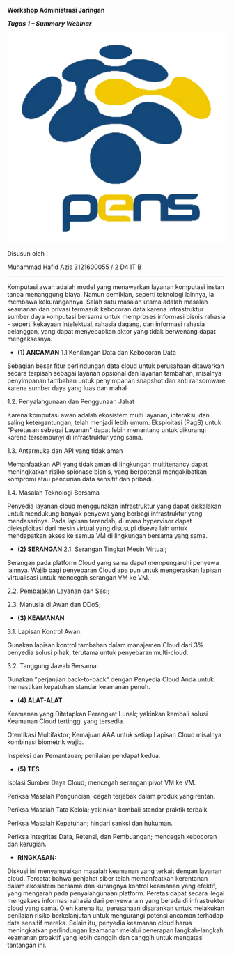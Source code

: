 **Workshop Administrasi  Jaringan**

***Tugas 1 – Summary Webinar***

![alt text](https://github.com/MuhammadHafid/3121600055-Workshop-Administrasi-Jaringan-/blob/main/Tugas%201/img/logo_pens.png)

Disusun oleh :

Muhammad Hafid Azis
3121600055 / 2 D4 IT B

----------------------------------------------------------------------

Komputasi awan adalah model yang menawarkan layanan komputasi instan tanpa menanggung biaya. Namun demikian, seperti teknologi lainnya, ia membawa kekurangannya. Salah satu masalah utama adalah masalah keamanan dan privasi termasuk kebocoran data karena infrastruktur sumber daya komputasi bersama untuk memproses informasi bisnis rahasia - seperti kekayaan intelektual, rahasia dagang, dan informasi rahasia pelanggan, yang dapat menyebabkan aktor yang tidak berwenang dapat mengaksesnya.


+ **(1) ANCAMAN**
1.1 Kehilangan Data dan Kebocoran Data

Sebagian besar fitur perlindungan data cloud untuk perusahaan ditawarkan secara terpisah sebagai layanan opsional dan layanan tambahan, misalnya penyimpanan tambahan untuk penyimpanan snapshot dan anti ransomware karena sumber daya yang luas dan mahal

1.2. Penyalahgunaan dan Penggunaan Jahat

Karena komputasi awan adalah ekosistem multi layanan, interaksi, dan saling ketergantungan, telah menjadi lebih umum. Eksploitasi (PagS) untuk "Peretasan sebagai Layanan" dapat lebih menantang untuk dikurangi karena tersembunyi di infrastruktur yang sama.

1.3. Antarmuka dan API yang tidak aman

Memanfaatkan API yang tidak aman di lingkungan multitenancy dapat meningkatkan risiko spionase bisnis, yang berpotensi mengakibatkan kompromi atau pencurian data sensitif dan pribadi.

1.4. Masalah Teknologi Bersama

Penyedia layanan cloud menggunakan infrastruktur yang dapat diskalakan untuk mendukung banyak penyewa yang berbagi infrastruktur yang mendasarinya. Pada lapisan terendah, di mana hypervisor dapat dieksploitasi dari mesin virtual yang disusupi disewa lain untuk mendapatkan akses ke semua VM di lingkungan bersama yang sama.

+ **(2) SERANGAN**
2.1. Serangan Tingkat Mesin Virtual;

Serangan pada platform Cloud yang sama dapat mempengaruhi penyewa lainnya. Wajib bagi penyebaran Cloud apa pun untuk mengeraskan lapisan virtualisasi untuk mencegah serangan VM ke VM.

2.2. Pembajakan Layanan dan Sesi;

2.3. Manusia di Awan dan DDoS;

+ **(3) KEAMANAN**

3.1. Lapisan Kontrol Awan:

Gunakan lapisan kontrol tambahan dalam manajemen Cloud dari 3% penyedia solusi pihak, terutama untuk penyebaran multi-cloud.

3.2. Tanggung Jawab Bersama:

Gunakan "perjanjian back-to-back" dengan Penyedia Cloud Anda untuk memastikan kepatuhan standar keamanan penuh.

+ **(4) ALAT-ALAT**

Keamanan yang Ditetapkan Perangkat Lunak; yakinkan kembali solusi Keamanan Cloud tertinggi yang tersedia.

Otentikasi Multifaktor; Kemajuan AAA untuk setiap Lapisan Cloud misalnya kombinasi biometrik wajib.

Inspeksi dan Pemantauan; penilaian pendapat kedua.

+ **(5) TES**

Isolasi Sumber Daya Cloud; mencegah serangan pivot VM ke VM.

Periksa Masalah Penguncian; cegah terjebak dalam produk yang rentan.

Periksa Masalah Tata Kelola; yakinkan kembali standar praktik terbaik.

Periksa Masalah Kepatuhan; hindari sanksi dan hukuman.

Periksa Integritas Data, Retensi, dan Pembuangan; mencegah kebocoran dan kerugian.

+ **RINGKASAN:**

Diskusi ini menyampaikan masalah keamanan yang terkait dengan layanan cloud. Tercatat bahwa penjahat siber telah memanfaatkan kerentanan dalam ekosistem bersama dan kurangnya kontrol keamanan yang efektif, yang mengarah pada penyalahgunaan platform. Peretas dapat secara ilegal mengakses informasi rahasia dari penyewa lain yang berada di infrastruktur cloud yang sama. Oleh karena itu, perusahaan disarankan untuk melakukan penilaian risiko berkelanjutan untuk mengurangi potensi ancaman terhadap data sensitif mereka. Selain itu, penyedia keamanan cloud harus meningkatkan perlindungan keamanan melalui penerapan langkah-langkah keamanan proaktif yang lebih canggih dan canggih untuk mengatasi tantangan ini.
